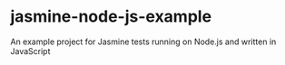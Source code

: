 # jasmine-node-js-example
An example project for Jasmine tests running on Node.js and written in JavaScript
